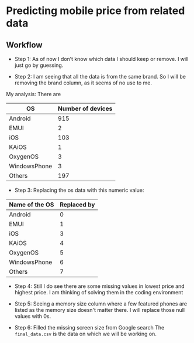 # Predicting mobile price from related data

## Workflow
- Step 1: As of now I don’t know which data I should keep or remove. I will just go by guessing.

- Step 2: I am seeing that all the data is from the same brand. So I will be removing the brand column, as it seems of no use to me.

My analysis: 
There are

| OS  | Number of devices |
| ------------- | ------------- |
| Android  | 915  |
| EMUI  | 2  |
| iOS  | 103  |
| KAiOS  | 1  |
| OxygenOS  | 3  |
| WindowsPhone  | 3  |
| Others  | 197  |

- Step 3: Replacing the os data with this numeric value:

| Name of the OS  | Replaced by |
| ------------- | ------------- |
| Android  | 0  |
| EMUI  | 1  |
| iOS  | 3  |
| KAiOS  | 4  |
| OxygenOS  | 5  |
| WindowsPhone  | 6  |
| Others  | 7  |

- Step 4: Still I do see there are some missing values in lowest price and highest price. I am thinking of solving them in the coding environment

- Step 5: Seeing a memory size column where a few featured phones are listed as the memory size doesn't matter there. I will replace those null values with 0s.

- Step 6: Filled the missing screen size from Google search
The ```final_data.csv``` is the data on which we will be working on.
